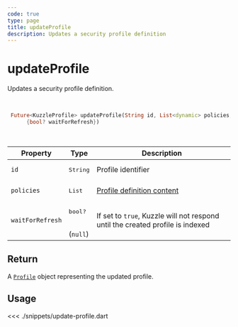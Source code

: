 ```yaml
---
code: true
type: page
title: updateProfile
description: Updates a security profile definition
---
```


# updateProfile

Updates a security profile definition.

<br />

```dart
 Future<KuzzleProfile> updateProfile(String id, List<dynamic> policies,
      {bool? waitForRefresh})
```

<br />

| Property | Type | Description |
|--- |--- |--- |
| `id` | <pre>String</pre> | Profile identifier |
| `policies` | <pre>List<dynamic></pre> | [Profile definition content](/core/2/guides/main-concepts/permissions#profiles) |
| `waitForRefresh` | <pre>bool?</pre><br />(`null`) | If set to `true`, Kuzzle will not respond until the created profile is indexed |

## Return

A [`Profile`](/sdk/dart/3/core-classes/profile/introduction) object representing the updated profile.

## Usage

<<< ./snippets/update-profile.dart
